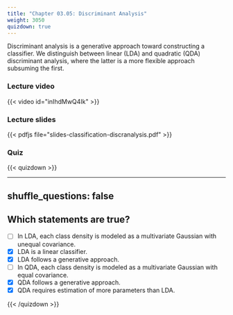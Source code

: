 ```yaml
---
title: "Chapter 03.05: Discriminant Analysis"
weight: 3050
quizdown: true
---
```

Discriminant analysis is a generative approach toward constructing a classifier. We distinguish between linear (LDA) and quadratic (QDA) discriminant analysis, where the latter is a more flexible approach subsuming the first.

<!--more-->

### Lecture video 

{{< video id="inIhdMwQ4Ik" >}}

### Lecture slides

{{< pdfjs file="slides-classification-discranalysis.pdf" >}}

### Quiz

{{< quizdown >}}

---
shuffle_questions: false
---

## Which statements are true? 

- [ ] In LDA, each class density is modeled as a multivariate Gaussian with unequal covariance.
- [x] LDA is a linear classifier.
- [x] LDA follows a generative approach.
- [ ] In QDA, each class density is modeled as a multivariate Gaussian with equal covariance.
- [x] QDA follows a generative approach.
- [x] QDA requires estimation of more parameters than LDA.

{{< /quizdown >}}